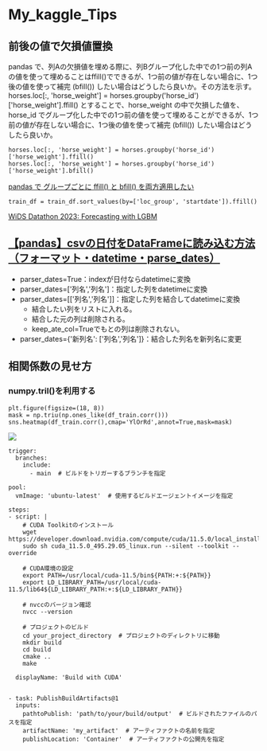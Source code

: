 # My_kaggle_Tips

## 前後の値で欠損値置換
pandas で、列Aの欠損値を埋める際に、列Bグループ化した中での1つ前の列Aの値を使って埋めることはffill()でできるが、1つ前の値が存在しない場合に、1つ後の値を使って補完 (bfill()) したい場合はどうしたら良いか。その方法を示す。<br>
horses.loc[:, 'horse_weight'] = horses.groupby('horse_id')['horse_weight'].ffill()
とすることで、horse_weight の中で欠損した値を、horse_id でグループ化した中での1つ前の値を使って埋めることができるが、1つ前の値が存在しない場合に、1つ後の値を使って補完 (bfill()) したい場合はどうしたら良いか。
```
horses.loc[:, 'horse_weight'] = horses.groupby('horse_id')['horse_weight'].ffill()
horses.loc[:, 'horse_weight'] = horses.groupby('horse_id')['horse_weight'].bfill()
```
[pandas で グループごとに ffill() と bfill() を両方適用したい](https://blog.misosi.ru/2020/10/18/pandas-how-to-apply-ffill-and-bfill-for-each-group/)

```
train_df = train_df.sort_values(by=['loc_group', 'startdate']).ffill()
```
[WiDS Datathon 2023: Forecasting with LGBM](https://www.kaggle.com/code/iamleonie/wids-datathon-2023-forecasting-with-lgbm)

## [【pandas】csvの日付をDataFrameに読み込む方法（フォーマット・datetime・parse_dates）](https://www.self-study-blog.com/dokugaku/python-pandas-csv-datetime-parse/)
* parser_dates=True：indexが日付ならdatetimeに変換
* parser_dates=['列名','列名']：指定した列をdatetimeに変換
* parser_dates=[['列名','列名']]：指定した列を結合してdatetimeに変換
    * 結合したい列をリストに入れる。
    * 結合した元の列は削除される。
    * keep_ate_col=Trueでもとの列は削除されない。
* parser_dates={'新列名': ['列名','列名']}：結合した列名を新列名に変更

## 相関係数の見せ方
### numpy.tril()を利用する

```
plt.figure(figsize=(18, 8))
mask = np.triu(np.ones_like(df_train.corr()))
sns.heatmap(df_train.corr(),cmap='YlOrRd',annot=True,mask=mask)
```
![](https://user-images.githubusercontent.com/107327935/223187920-9a918b36-7c7b-4913-8f63-d7e7d015e3ba.png)

```
trigger:
  branches:
    include:
      - main  # ビルドをトリガーするブランチを指定

pool:
  vmImage: 'ubuntu-latest'  # 使用するビルドエージェントイメージを指定

steps:
- script: |
    # CUDA Toolkitのインストール
    wget https://developer.download.nvidia.com/compute/cuda/11.5.0/local_installers/cuda_11.5.0_495.29.05_linux.run
    sudo sh cuda_11.5.0_495.29.05_linux.run --silent --toolkit --override

    # CUDA環境の設定
    export PATH=/usr/local/cuda-11.5/bin${PATH:+:${PATH}}
    export LD_LIBRARY_PATH=/usr/local/cuda-11.5/lib64${LD_LIBRARY_PATH:+:${LD_LIBRARY_PATH}}

    # nvccのバージョン確認
    nvcc --version

    # プロジェクトのビルド
    cd your_project_directory  # プロジェクトのディレクトリに移動
    mkdir build
    cd build
    cmake ..
    make

  displayName: 'Build with CUDA'


- task: PublishBuildArtifacts@1
  inputs:
    pathtoPublish: 'path/to/your/build/output'  # ビルドされたファイルのパスを指定
    artifactName: 'my_artifact'  # アーティファクトの名前を指定
    publishLocation: 'Container'  # アーティファクトの公開先を指定

```

